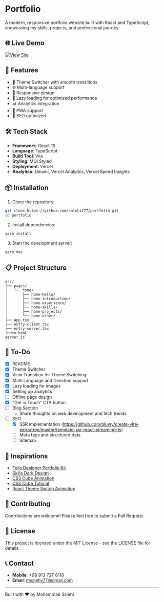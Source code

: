 # Portfolio

A modern, responsive portfolio website built with React and TypeScript, showcasing my skills, projects, and professional journey.

## 🌐 Live Demo

[![View Site](https://img.shields.io/badge/-Live%20Demo-blue)](https://mohammad-salehi.vercel.app/)

## 🚀 Features

- 🎨 Theme Switcher with smooth transitions
- 🌐 Multi-language support
- 📱 Responsive design
- 🚀 Lazy loading for optimized performance
- 📊 Analytics integration
- 📱 PWA support
- 📝 SEO optimized

## 🛠️ Tech Stack

- **Framework**: React 19
- **Language**: TypeScript
- **Build Tool**: Vite
- **Styling**: MUI Styled
- **Deployment**: Vercel
- **Analytics**: Umami, Vercel Analytics, Vercel Speed Insights

## 📦 Installation

1. Clone the repository:

```bash
git clone https://github.com/salehi777/portfolio.git
cd portfolio
```

2. Install dependencies:

```bash
yarn install
```

3. Start the development server:

```bash
yarn dev
```

## 📋 Project Structure

```
src/
├── pages/
│   └── home/
│       ├── home-hello/
│       ├── home-introduction/
│       ├── home-experience/
│       ├── home-skills/
│       ├── home-projects/
│       └── home-other/
├── App.tsx
├── entry-client.tsx
├── entry-server.tsx
index.html
server.js
```

## 📝 To-Do

- [x] README
- [x] Theme Switcher
- [x] View Transition for Theme Switching
- [x] Multi Language and Direction support
- [x] Lazy loading for images
- [x] Setting up analytics
- [ ] Offline page design
- [x] "Get in Touch" CTA button
- [ ] Blog Section
  - Share thoughts on web development and tech trends
- [ ] SEO
  - [x] SSR implementation (https://github.com/bluwy/create-vite-extra/tree/master/template-ssr-react-streaming-ts)
  - [ ] Meta tags and structured data
  - [ ] Sitemap

## 🙏 Inspirations

- [Folio Designer Portfolio Kit](https://dribbble.com/shots/14013010-Folio-Designer-Portfolio-Kit-Animation)
- [Skills Dark Design](https://dribbble.com/shots/422424-Skills-Dark)
- [CSS Cube Animation](https://codepen.io/sergiopedercini/pen/jmKdbj)
- [CSS Cube Tutorial](https://dev.to/joeattardi/let-s-make-a-css-cube-1fed)
- [React Theme Switch Animation](https://minhvo.is-a.dev/react-theme-switch-animation/)

## 🤝 Contributing

Contributions are welcome! Please feel free to submit a Pull Request.

## 📄 License

This project is licensed under the MIT License - see the LICENSE file for details.

## 📞 Contact

- **Mobile**: +98 913 727 6118
- **Email**: msalehy77@gmail.com

---

Built with ❤️ by Mohammad Salehi
